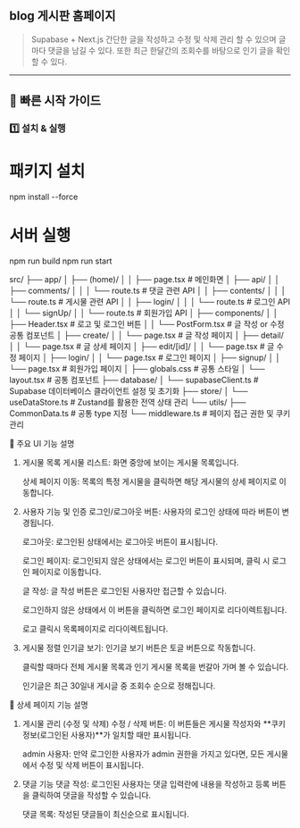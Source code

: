 
## blog 게시판 홈페이지 
> Supabase + Next.js
> 간단한 글을 작성하고 수정 및 삭제 관리 할 수 있으며 글마다 댓글을 남길 수 있다. 또한 최근 한달간의 조회수를 바탕으로 인기 글을 확인 할 수 있다.
---

## 🚀 빠른 시작 가이드

### 1️⃣ 설치 & 실행

# 패키지 설치
npm install --force

#  서버 실행
npm run build
npm run start

src/
├── app/
│   ├── (home)/
│   │   ├── page.tsx # 메인화면
│   ├── api/
│   │   ├── comments/
│   │   │   └── route.ts    # 댓글 관련 API 
│   │   ├── contents/
│   │   │   └── route.ts    # 게시물 관련 API
│   │   ├── login/
│   │   │   └── route.ts    # 로그인 API
│   │   └── signUp/
│   │       └── route.ts    # 회원가입 API
│   ├── components/
│   │   ├── Header.tsx      # 로고 및 로그인 버튼
│   │   └── PostForm.tsx    # 글 작성 or 수정 공통 컴포넌트
│   ├── create/
│   │   └── page.tsx        # 글 작성 페이지
│   ├── detail/
│   │   └── page.tsx        # 글 상세 페이지
│   ├── edit/[id]/
│   │   └── page.tsx        # 글 수정 페이지
│   ├── login/
│   │   └── page.tsx        # 로그인 페이지
│   ├── signup/
│   │   └── page.tsx        # 회원가입 페이지
│   ├── globals.css         # 공통 스타일
│   └── layout.tsx          # 공통 컴포넌트
├── database/
│   └── supabaseClient.ts   # Supabase 데이터베이스 클라이언트 설정 및 초기화
├── store/
│   └── useDataStore.ts     # Zustand를 활용한 전역 상태 관리
└── utils/
    ├── CommonData.ts       # 공통 type 지정
└── middleware.ts           # 페이지 접근 권한 및 쿠키 관리



📜 주요 UI 기능 설명
1. 게시물 목록
    게시물 리스트: 화면 중앙에 보이는 게시물 목록입니다.

    상세 페이지 이동: 목록의 특정 게시물을 클릭하면 해당 게시물의 상세 페이지로 이동합니다.

2. 사용자 기능 및 인증
    로그인/로그아웃 버튼: 사용자의 로그인 상태에 따라 버튼이 변경됩니다.

    로그아웃: 로그인된 상태에서는 로그아웃 버튼이 표시됩니다.

    로그인 페이지: 로그인되지 않은 상태에서는 로그인 버튼이 표시되며, 클릭 시 로그인 페이지로 이동합니다.

    글 작성: 글 작성 버튼은 로그인된 사용자만 접근할 수 있습니다.

    로그인하지 않은 상태에서 이 버튼을 클릭하면 로그인 페이지로 리다이렉트됩니다.

    로고 클릭시 목록페이지로 리다이렉트됩니다.

3. 게시물 정렬
    인기글 보기: 인기글 보기 버튼은 토글 버튼으로 작동합니다.

    클릭할 때마다 전체 게시물 목록과 인기 게시물 목록을 번갈아 가며 볼 수 있습니다.
    
    인기글은 최근 30일내 게시글 중 조회수 순으로 정해집니다.

📜 상세 페이지 기능 설명
1. 게시물 관리 (수정 및 삭제)
    수정 / 삭제 버튼: 이 버튼들은 게시물 작성자와 **쿠키 정보(로그인된 사용자)**가 일치할 때만 표시됩니다.

    admin 사용자: 만약 로그인한 사용자가 admin 권한을 가지고 있다면, 모든 게시물에서 수정 및 삭제 버튼이 표시됩니다.

2. 댓글 기능
    댓글 작성: 로그인된 사용자는 댓글 입력란에 내용을 작성하고 등록 버튼을 클릭하여 댓글을 작성할 수 있습니다.

    댓글 목록: 작성된 댓글들이 최신순으로 표시됩니다.